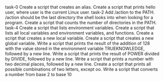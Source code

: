 task-0 Create a script that creates an alias.
Create a script that prints hello user, where user is the current Linux user.
task-2 Add /action to the PATH. /action should be the last directory the shell looks into when looking for a program.
Create a script that counts the number of directories in the PATH.
task-4 Create a script that lists environment variables.
Create a script that lists all local variables and environment variables, and functions.
Create a script that creates a new local variable.
Create a script that creates a new global variable.
Write a script that prints the result of the addition of 128 with the value stored in the environment variable TRUEKNOWLEDGE, followed by a new line.
Write a script that prints the result of POWER divided by DIVIDE, followed by a new line.
Write a script that prints a number with two decimal places, followed by a new line.
Create a script that prints all possible combinations of two letters, except oo.
Write a script that converts a number from base 2 to base 10
